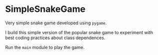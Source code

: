 # SimpleSnakeGame
Very simple snake game developed using `pygame`.

I build this simple version of the popular snake game to experiment with best coding practices about class dependences.

Run the `main` module to play the game.